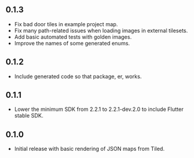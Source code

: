 ## 0.1.3

- Fix bad door tiles in example project map.
- Fix many path-related issues when loading images in external tilesets.
- Add basic automated tests with golden images.
- Improve the names of some generated enums.

## 0.1.2

- Include generated code so that package, er, works.

## 0.1.1

- Lower the minimum SDK from 2.2.1 to 2.2.1-dev.2.0 to include Flutter stable SDK.

## 0.1.0

- Initial release with basic rendering of JSON maps from Tiled.
